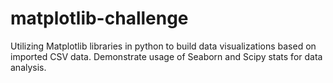 # matplotlib-challenge
Utilizing Matplotlib libraries in python to build data visualizations based on imported CSV data. 
Demonstrate usage of Seaborn and Scipy stats for data analysis.

